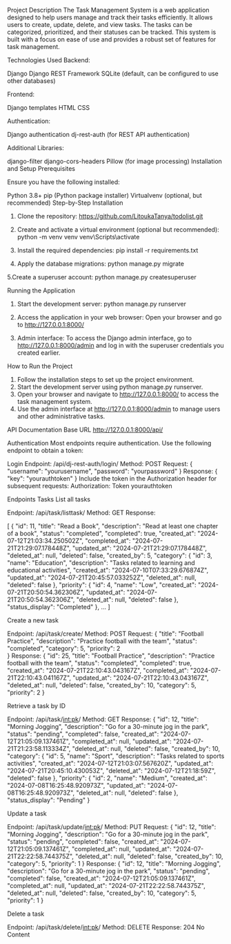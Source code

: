 Project Description
The Task Management System is a web application designed to help users manage and track their tasks efficiently. 
It allows users to create, update, delete, and view tasks. The tasks can be categorized, prioritized, 
and their statuses can be tracked. This system is built with a focus on ease of use and provides
a robust set of features for task management.

Technologies Used
Backend:

Django
Django REST Framework
SQLite (default, can be configured to use other databases)

Frontend:

Django templates
HTML
CSS

Authentication:

Django authentication
dj-rest-auth (for REST API authentication)

Additional Libraries:

django-filter
django-cors-headers
Pillow (for image processing)
Installation and Setup
Prerequisites

Ensure you have the following installed:

Python 3.8+
pip (Python package installer)
Virtualvenv (optional, but recommended)
Step-by-Step Installation

1. Clone the repository:
https://github.com/LitoukaTanya/todolist.git

2. Create and activate a virtual environment (optional but recommended):
python -m venv venv
venv\Scripts\activate

3. Install the required dependencies:
pip install -r requirements.txt

4. Apply the database migrations:
python manage.py migrate

5.Create a superuser account:
python manage.py createsuperuser

Running the Application
1. Start the development server:
python manage.py runserver

2. Access the application in your web browser:
Open your browser and go to http://127.0.0.1:8000/

3. Admin interface:
To access the Django admin interface, go to http://127.0.0.1:8000/admin and log in with the superuser credentials you created earlier.

How to Run the Project

1. Follow the installation steps to set up the project environment.
2. Start the development server using python manage.py runserver.
3. Open your browser and navigate to http://127.0.0.1:8000/ to access the task management system.
4. Use the admin interface at http://127.0.0.1:8000/admin to manage users and other administrative tasks.

API Documentation
Base URL
http://127.0.0.1:8000/api/

Authentication
Most endpoints require authentication. Use the following endpoint to obtain a token:

Login
Endpoint: /api/dj-rest-auth/login/
Method: POST
Request:
{
  "username": "yourusername",
  "password": "yourpassword"
}
Response:
{
  "key": "yourauthtoken"
}
Include the token in the Authorization header for subsequent requests:
Authorization: Token yourauthtoken

Endpoints
Tasks
List all tasks

Endpoint: /api/task/listtask/
Method: GET
Response:

[
	{
			"id": 11,
			"title": "Read a Book",
			"description": "Read at least one chapter of a book",
			"status": "completed",
			"completed": true,
			"created_at": "2024-07-12T21:03:34.250502Z",
			"completed_at": "2024-07-21T21:29:07.178448Z",
			"updated_at": "2024-07-21T21:29:07.178448Z",
			"deleted_at": null,
			"deleted": false,
			"created_by": 5,
			"category": {
				"id": 3,
				"name": "Education",
				"description": "Tasks related to learning and educational activities",
				"created_at": "2024-07-10T07:33:29.676874Z",
				"updated_at": "2024-07-21T20:45:57.033252Z",
				"deleted_at": null,
				"deleted": false
			},
			"priority": {
				"id": 4,
				"name": "Low",
				"created_at": "2024-07-21T20:50:54.362306Z",
				"updated_at": "2024-07-21T20:50:54.362306Z",
				"deleted_at": null,
				"deleted": false
			},
			"status_display": "Completed"
		},
		...
]

Create a new task

Endpoint: /api/task/create/
Method: POST
Request:
{
    "title": "Football Practice",
    "description": "Practice football with the team",
    "status": "completed",
    "category": 5, 
    "priority": 2   
}
Response:
{
    "id": 25,
    "title": "Football Practice",
    "description": "Practice football with the team",
    "status": "completed",
    "completed": true,
    "created_at": "2024-07-21T22:10:43.043167Z",
    "completed_at": "2024-07-21T22:10:43.041167Z",
    "updated_at": "2024-07-21T22:10:43.043167Z",
    "deleted_at": null,
    "deleted": false,
    "created_by": 10,
    "category": 5,
    "priority": 2
}

Retrieve a task by ID

Endpoint: /api/task/<int:pk>/
Method: GET
Response:
{
    "id": 12,
    "title": "Morning Jogging",
    "description": "Go for a 30-minute jog in the park",
    "status": "pending",
    "completed": false,
    "created_at": "2024-07-12T21:05:09.137461Z",
    "completed_at": null,
    "updated_at": "2024-07-21T21:23:58.113334Z",
    "deleted_at": null,
    "deleted": false,
    "created_by": 10,
    "category": {
        "id": 5,
        "name": "Sport",
        "description": "Tasks related to sports activities",
        "created_at": "2024-07-12T21:03:07.567620Z",
        "updated_at": "2024-07-21T20:45:10.430053Z",
        "deleted_at": "2024-07-12T21:18:59Z",
        "deleted": false
    },
    "priority": {
        "id": 2,
        "name": "Medium",
        "created_at": "2024-07-08T16:25:48.920973Z",
        "updated_at": "2024-07-08T16:25:48.920973Z",
        "deleted_at": null,
        "deleted": false
    },
    "status_display": "Pending"
}

Update a task

Endpoint: /api/task/update/<int:pk>/
Method: PUT
Request:
{
    "id": 12,
    "title": "Morning Jogging",
    "description": "Go for a 30-minute jog in the park",
    "status": "pending",
    "completed": false,
    "created_at": "2024-07-12T21:05:09.137461Z",
    "completed_at": null,
    "updated_at": "2024-07-21T22:22:58.744375Z",
    "deleted_at": null,
    "deleted": false,
    "created_by": 10,
    "category": 5,
    "priority": 1
}
Response:
{
    "id": 12,
    "title": "Morning Jogging",
    "description": "Go for a 30-minute jog in the park",
    "status": "pending",
    "completed": false,
    "created_at": "2024-07-12T21:05:09.137461Z",
    "completed_at": null,
    "updated_at": "2024-07-21T22:22:58.744375Z",
    "deleted_at": null,
    "deleted": false,
    "created_by": 10,
    "category": 5,
    "priority": 1
}

Delete a task

Endpoint: /api/task/delete/<int:pk>/
Method: DELETE
Response: 204 No Content